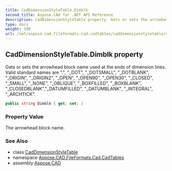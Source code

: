 ```yaml
---
title: CadDimensionStyleTable.Dimblk
second_title: Aspose.CAD for .NET API Reference
description: CadDimensionStyleTable property. Gets or sets the arrowhead block name used at the ends of dimension lines. Valid standard names are . _DOT _DOTSMALL _DOTBLANK _ORIGIN _ORIGIN2 _OPEN _OPEN90 _OPEN30 _CLOSED _SMALL _NONE _OBLIQUE _BOXFILLED _BOXBLANK _CLOSEDBLANK_DATUMFILLED _DATUMBLANK _INTEGRAL _ARCHTICK
type: docs
weight: 190
url: /net/aspose.cad.fileformats.cad.cadtables/caddimensionstyletable/dimblk/
---
```

## CadDimensionStyleTable.Dimblk property

Gets or sets the arrowhead block name used at the ends of dimension lines. Valid standard names are ".", "_DOT", "_DOTSMALL", "_DOTBLANK", "_ORIGIN", "_ORIGIN2", "_OPEN", "_OPEN90", "_OPEN30", "_CLOSED", "_SMALL", "_NONE", "_OBLIQUE", "_BOXFILLED", "_BOXBLANK", "_CLOSEDBLANK","_DATUMFILLED", "_DATUMBLANK", "_INTEGRAL", "_ARCHTICK".

```csharp
public string Dimblk { get; set; }
```

### Property Value

The arrowhead block name.

### See Also

* class [CadDimensionStyleTable](../)
* namespace [Aspose.CAD.FileFormats.Cad.CadTables](../../../aspose.cad.fileformats.cad.cadtables/)
* assembly [Aspose.CAD](../../../)


